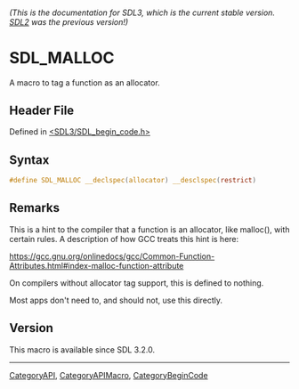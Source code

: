 ###### (This is the documentation for SDL3, which is the current stable version. [SDL2](https://wiki.libsdl.org/SDL2/) was the previous version!)
# SDL_MALLOC

A macro to tag a function as an allocator.

## Header File

Defined in [<SDL3/SDL_begin_code.h>](https://github.com/libsdl-org/SDL/blob/main/include/SDL3/SDL_begin_code.h)

## Syntax

```c
#define SDL_MALLOC __declspec(allocator) __desclspec(restrict)
```

## Remarks

This is a hint to the compiler that a function is an allocator, like
malloc(), with certain rules. A description of how GCC treats this hint is
here:

https://gcc.gnu.org/onlinedocs/gcc/Common-Function-Attributes.html#index-malloc-function-attribute

On compilers without allocator tag support, this is defined to nothing.

Most apps don't need to, and should not, use this directly.

## Version

This macro is available since SDL 3.2.0.

----
[CategoryAPI](CategoryAPI), [CategoryAPIMacro](CategoryAPIMacro), [CategoryBeginCode](CategoryBeginCode)

